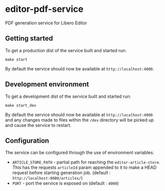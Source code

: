 # editor-pdf-service
PDF generation service for Libero Editor

## Getting started
To get a production dist of the service built and started run:

```
make start
```

By default the service should now be available at `http://localhost:4000`.

## Development environment

To get a development dist of the service built and started run:

```
make start_dev
```

By default the service should now be available at `http://localhost:4000` and any changes made to files within the `/dev` directory will be picked up and cause the service to restart.

## Configuration

The service can be configured through the use of environment variables. 

- `ARTICLE_STORE_PATH` - partial path for reaching the `editor-article-store`. This has the requests `articleId` param appended to it to make a HEAD request before starting generation job. (default : `http://localhost:8080/articles/`)
- `PORT` - port the service is exposed on (default : `4000`) 
